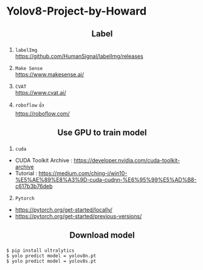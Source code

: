# Yolov8-Project-by-Howard
## <p align="center">Label</p>
1. `labelImg` <br>
https://github.com/HumanSignal/labelImg/releases

2. `Make Sense` <br>
https://www.makesense.ai/

3. `CVAT`  <br> 
https://www.cvat.ai/

4. `roboflow` :thumbsup: <br>
https://roboflow.com/

## <p align="center">Use GPU to train model</p>

1. `cuda` <br>
* CUDA Toolkit Archive : https://developer.nvidia.com/cuda-toolkit-archive
* Tutorial : https://medium.com/ching-i/win10-%E5%AE%89%E8%A3%9D-cuda-cudnn-%E6%95%99%E5%AD%B8-c617b3b76deb

2. `Pytorch` <br>
* https://pytorch.org/get-started/locally/
* https://pytorch.org/get-started/previous-versions/

## <p align="center">Download model</p>
```
$ pip install ultralytics 
$ yolo predict model = yolov8n.pt 
$ yolo predict model = yolov8s.pt 
```






